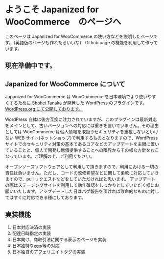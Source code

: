 # ようこそ Japanized for WooCommerce　のページへ

このページは Japanized for WooCommerce の使い方などを説明したページです。（英語版のページも作れたらいいな）
Github page の機能を利用して作っています。

## 現在準備中です。

## Japanized for WooCommerce について
Japanized for WooCommerce は WooCommerce を日本環境でより使いやすくするために [Shohei Tanaka](https://github.com/shoheitanaka) が開発した WordPress のプラグインです。 [WordPress.org にて公開しております。](https://ja.wordpress.org/plugins/woocommerce-for-japan/)

WordPress 自体は後方互換に注力されていますが、このプラグインは最新対応をメインとして、古いバージョンへの対応には重きを置いていません。その理由としては WooCommerce は個人情報を取扱うセキュリティを重視しないといけない WEB サイト(ネットショップ)で利用するものとなりますので、WordPress サイトでのセキュリティ対策の基本であるコアなどのアップデートを主眼に置いていることと、個人で開発し無償提供することへの限界からその様な方針をおこなっています。ご理解の上、ご利用ください。

オープンソースソフトウェアとして利用して頂きますので、利用における一切の責任は負いません。ただし、コードの改修希望などに関して柔軟に対応していきますので、pull リクエストなどをしていただければと思います。
アップデートの際はステージングサイトを利用して動作確認をしっかりとしていただく様にお願いいたします。アップデートした日はバグ報告を頂ければ致命的なものに対してはすぐに対応できる様にしております。

## 実装機能
1. 日本対応決済の実装
2. 配達日時指定の実装
3. 日本向け、商取引法に関する表示のページを実装
4. 日本独特な表示等の対応
5. 日本独自のアフェリエイトタグの実装
